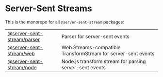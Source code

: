 # Server-Sent Streams

This is the monorepo for all `@server-sent-stream` packages:

|||
-|-
|[@server-sent-stream/parser](./packages/parser/README.md)|Parser for server-sent events|
|[@server-sent-stream/web](./packages/web/README.md)|Web Streams-compatible TransformStream for server-sent events|
|[@server-sent-stream/node](./packages/node/README.md)|Node.js transform stream for parsing server-sent events|
